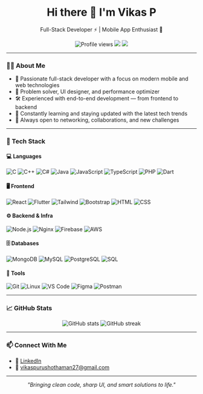 <h1 align="center">Hi there 👋 I'm Vikas P</h1>

<p align="center">
  Full-Stack Developer ⚡ | Mobile App Enthusiast 📱
</p>

<p align="center">
  <img src="https://komarev.com/ghpvc/?username=vikasgithub&label=Profile%20Views&color=blueviolet" alt="Profile views" />
  <a href="mailto:vikaspurushothaman27@gmail.com"><img src="https://img.shields.io/badge/Email-D14836?style=flat&logo=gmail&logoColor=white"/></a>
  <a href="https://www.linkedin.com/in/vikas-p-9274691ba/"><img src="https://img.shields.io/badge/LinkedIn-blue?style=flat&logo=linkedin&logoColor=white"/></a>
</p>

---

### 🧑‍💻 About Me

- 🚀 Passionate full-stack developer with a focus on modern mobile and web technologies  
- 🧠 Problem solver, UI designer, and performance optimizer  
- 🛠️ Experienced with end-to-end development — from frontend to backend  
- 🔄 Constantly learning and staying updated with the latest tech trends  
- 🤝 Always open to networking, collaborations, and new challenges

---

### 💼 Tech Stack

#### 💻 Languages
![C](https://img.shields.io/badge/-C-00599C?style=flat&logo=c&logoColor=white)
![C++](https://img.shields.io/badge/-C++-00599C?style=flat&logo=c%2B%2B&logoColor=white)
![C#](https://img.shields.io/badge/-CSharp-239120?style=flat&logo=c-sharp&logoColor=white)
![Java](https://img.shields.io/badge/-Java-007396?style=flat&logo=java&logoColor=white)
![JavaScript](https://img.shields.io/badge/-JavaScript-F7DF1E?style=flat&logo=javascript&logoColor=black)
![TypeScript](https://img.shields.io/badge/-TypeScript-3178C6?style=flat&logo=typescript&logoColor=white)
![PHP](https://img.shields.io/badge/-PHP-777BB4?style=flat&logo=php&logoColor=white)
![Dart](https://img.shields.io/badge/-Dart-0175C2?style=flat&logo=dart&logoColor=white)

#### 🖥️ Frontend
![React](https://img.shields.io/badge/-React-61DAFB?style=flat&logo=react&logoColor=white)
![Flutter](https://img.shields.io/badge/-Flutter-02569B?style=flat&logo=flutter&logoColor=white)
![Tailwind](https://img.shields.io/badge/-TailwindCSS-38B2AC?style=flat&logo=tailwind-css&logoColor=white)
![Bootstrap](https://img.shields.io/badge/-Bootstrap-563D7C?style=flat&logo=bootstrap&logoColor=white)
![HTML](https://img.shields.io/badge/-HTML5-E34F26?style=flat&logo=html5&logoColor=white)
![CSS](https://img.shields.io/badge/-CSS3-1572B6?style=flat&logo=css3&logoColor=white)

#### ⚙️ Backend & Infra
![Node.js](https://img.shields.io/badge/-Node.js-339933?style=flat&logo=node.js&logoColor=white)
![Nginx](https://img.shields.io/badge/-Nginx-009639?style=flat&logo=nginx&logoColor=white)
![Firebase](https://img.shields.io/badge/-Firebase-FFCA28?style=flat&logo=firebase&logoColor=black)
![AWS](https://img.shields.io/badge/-AWS-232F3E?style=flat&logo=amazon-aws&logoColor=white)

#### 🗄️ Databases
![MongoDB](https://img.shields.io/badge/-MongoDB-47A248?style=flat&logo=mongodb&logoColor=white)
![MySQL](https://img.shields.io/badge/-MySQL-4479A1?style=flat&logo=mysql&logoColor=white)
![PostgreSQL](https://img.shields.io/badge/-PostgreSQL-4169E1?style=flat&logo=postgresql&logoColor=white)
![SQL](https://img.shields.io/badge/-SQL-4479A1?style=flat&logo=sql&logoColor=white)

#### 🧰 Tools
![Git](https://img.shields.io/badge/-Git-F05032?style=flat&logo=git&logoColor=white)
![Linux](https://img.shields.io/badge/-Linux-FCC624?style=flat&logo=linux&logoColor=black)
![VS Code](https://img.shields.io/badge/-VSCode-007ACC?style=flat&logo=visual-studio-code&logoColor=white)
![Figma](https://img.shields.io/badge/-Figma-F24E1E?style=flat&logo=figma&logoColor=white)
![Postman](https://img.shields.io/badge/-Postman-FF6C37?style=flat&logo=postman&logoColor=white)

---

### 📈 GitHub Stats

<p align="center">
  <img src="https://github-readme-stats.vercel.app/api?username=vikasgithub&show_icons=true&theme=tokyonight" alt="GitHub stats" />
  <img src="https://github-readme-streak-stats.herokuapp.com/?user=vikasgithub&theme=tokyonight" alt="GitHub streak" />
</p>

---

### 📫 Connect With Me

- 💼 [LinkedIn](https://www.linkedin.com/in/vikas-p-9274691ba/)
- 📧 vikaspurushothaman27@gmail.com

---

<p align="center"><i>"Bringing clean code, sharp UI, and smart solutions to life."</i></p>

